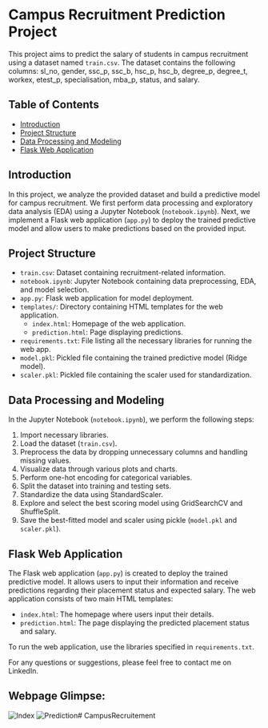 # Campus Recruitment Prediction Project

This project aims to predict the salary of students in campus recruitment using a dataset named `train.csv`. The dataset contains the following columns: sl_no, gender, ssc_p, ssc_b, hsc_p, hsc_b, degree_p, degree_t, workex, etest_p, specialisation, mba_p, status, and salary.

## Table of Contents
- [Introduction](#introduction)
- [Project Structure](#project-structure)
- [Data Processing and Modeling](#data-processing-and-modeling)
- [Flask Web Application](#flask-web-application)

## Introduction
In this project, we analyze the provided dataset and build a predictive model for campus recruitment. We first perform data processing and exploratory data analysis (EDA) using a Jupyter Notebook (`notebook.ipynb`). Next, we implement a Flask web application (`app.py`) to deploy the trained predictive model and allow users to make predictions based on the provided input.

## Project Structure
- `train.csv`: Dataset containing recruitment-related information.
- `notebook.ipynb`: Jupyter Notebook containing data preprocessing, EDA, and model selection.
- `app.py`: Flask web application for model deployment.
- `templates/`: Directory containing HTML templates for the web application.
  - `index.html`: Homepage of the web application.
  - `prediction.html`: Page displaying predictions.
- `requirements.txt`: File listing all the necessary libraries for running the web app.
- `model.pkl`: Pickled file containing the trained predictive model (Ridge model).
- `scaler.pkl`: Pickled file containing the scaler used for standardization.

## Data Processing and Modeling
In the Jupyter Notebook (`notebook.ipynb`), we perform the following steps:
1. Import necessary libraries.
2. Load the dataset (`train.csv`).
3. Preprocess the data by dropping unnecessary columns and handling missing values.
4. Visualize data through various plots and charts.
5. Perform one-hot encoding for categorical variables.
6. Split the dataset into training and testing sets.
7. Standardize the data using StandardScaler.
8. Explore and select the best scoring model using GridSearchCV and ShuffleSplit.
9. Save the best-fitted model and scaler using pickle (`model.pkl` and `scaler.pkl`).

## Flask Web Application
The Flask web application (`app.py`) is created to deploy the trained predictive model. It allows users to input their information and receive predictions regarding their placement status and expected salary. The web application consists of two main HTML templates:
- `index.html`: The homepage where users input their details.
- `prediction.html`: The page displaying the predicted placement status and salary.

To run the web application, use the libraries specified in `requirements.txt`.

For any questions or suggestions, please feel free to contact me on LinkedIn.

## Webpage Glimpse:

![Index](index.png)
![Prediction](prediction.png)#   C a m p u s R e c r u i t e m e n t  
 